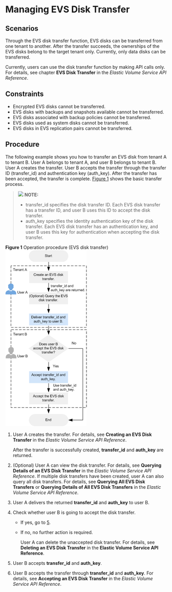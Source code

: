 # Managing EVS Disk Transfer<a name="evs_01_0042"></a>

## Scenarios<a name="section2078706916510"></a>

Through the EVS disk transfer function, EVS disks can be transferred from one tenant to another. After the transfer succeeds, the ownerships of the EVS disks belong to the target tenant only. Currently, only data disks can be transferred.

Currently, users can use the disk transfer function by making API calls only. For details, see chapter  **EVS Disk Transfer**  in the  _Elastic Volume Service API Reference_.

## Constraints<a name="section3505785917301"></a>

-   Encrypted EVS disks cannot be transferred.
-   EVS disks with backups and snapshots available cannot be transferred.
-   EVS disks associated with backup policies cannot be transferred.
-   EVS disks used as system disks cannot be transferred.
-   EVS disks in EVS replication pairs cannot be transferred.

## Procedure<a name="section4128178173158"></a>

The following example shows you how to transfer an EVS disk from tenant A to tenant B. User A belongs to tenant A, and user B belongs to tenant B. User A creates the transfer. User B accepts the transfer through the transfer ID \(transfer\_id\) and authentication key \(auth\_key\). After the transfer has been accepted, the transfer is complete.  [Figure 1](#fig327011712137)  shows the basic transfer process.

>![](/images/icon-note.gif) **NOTE:**   
>-   transfer\_id specifies the disk transfer ID. Each EVS disk transfer has a transfer ID, and user B uses this ID to accept the disk transfer.  
>-   auth\_key specifies the identity authentication key of the disk transfer. Each EVS disk transfer has an authentication key, and user B uses this key for authentication when accepting the disk transfer.  

**Figure  1**  Operation procedure \(EVS disk transfer\)<a name="fig327011712137"></a>  
![](figures/operation-procedure-(evs-disk-transfer).png "operation-procedure-(evs-disk-transfer)")

1.  User A creates the transfer. For details, see  **Creating an EVS Disk Transfer**  in the  _Elastic Volume Service API Reference_.

    After the transfer is successfully created,  **transfer\_id**  and  **auth\_key**  are returned.

2.  \(Optional\) User A can view the disk transfer. For details, see  **Querying Details of an EVS Disk Transfer**  in the  _Elastic Volume Service API Reference_. If multiple disk transfers have been created, user A can also query all disk transfers. For details, see  **Querying All EVS Disk Transfers**  or  **Querying Details of All EVS Disk Transfers**  in the  _Elastic Volume Service API Reference_.
3.  User A delivers the returned  **transfer\_id**  and  **auth\_key**  to user B.
4.  Check whether user B is going to accept the disk transfer.
    -   If yes, go to  [5](#li61046537173317).
    -   If no, no further action is required.

        User A can delete the unaccepted disk transfer. For details, see  **Deleting an EVS Disk Transfer**  in the  **Elastic Volume Service API Reference**.

5.  <a name="li61046537173317"></a>User B accepts  **transfer\_id**  and  **auth\_key**.
6.  User B accepts the transfer through  **transfer\_id**  and  **auth\_key**. For details, see  **Accepting an EVS Disk Transfer**  in the  _Elastic Volume Service API Reference_.

